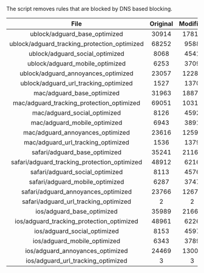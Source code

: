 The script removes rules that are blocked by DNS based blocking.


| File | Original | Modified |
|:----:|:-----:|:-----:|
| ublock/adguard_base_optimized | 30914 | 17814 |
| ublock/adguard_tracking_protection_optimized | 68252 | 9588 |
| ublock/adguard_social_optimized | 8068 | 4541 |
| ublock/adguard_mobile_optimized | 6253 | 3709 |
| ublock/adguard_annoyances_optimized | 23057 | 12289 |
| ublock/adguard_url_tracking_optimized | 1527 | 1370 |
| mac/adguard_base_optimized | 31963 | 18874 |
| mac/adguard_tracking_protection_optimized | 69051 | 10317 |
| mac/adguard_social_optimized | 8126 | 4592 |
| mac/adguard_mobile_optimized | 6943 | 3891 |
| mac/adguard_annoyances_optimized | 23616 | 12596 |
| mac/adguard_url_tracking_optimized | 1536 | 1379 |
| safari/adguard_base_optimized | 35241 | 21163 |
| safari/adguard_tracking_protection_optimized | 48912 | 6216 |
| safari/adguard_social_optimized | 8113 | 4576 |
| safari/adguard_mobile_optimized | 6287 | 3747 |
| safari/adguard_annoyances_optimized | 23766 | 12673 |
| safari/adguard_url_tracking_optimized | 2 | 2 |
| ios/adguard_base_optimized | 35989 | 21669 |
| ios/adguard_tracking_protection_optimized | 48961 | 6226 |
| ios/adguard_social_optimized | 8153 | 4597 |
| ios/adguard_mobile_optimized | 6343 | 3789 |
| ios/adguard_annoyances_optimized | 24469 | 13003 |
| ios/adguard_url_tracking_optimized | 3 | 3 |